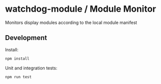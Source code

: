 # watchdog-module / Module Monitor
Monitors display modules according to the local module manifest

## Development

Install:

```bash
npm install
```

Unit and integration tests:

```bash
npm run test
```
